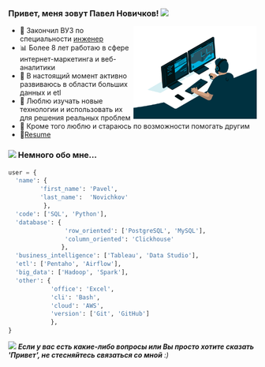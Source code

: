 <h3> Привет, меня зовут Павел Новичков! <img src="https://media.giphy.com/media/mGcNjsfWAjY5AEZNw6/giphy.gif" width="50"></h3>
<img align='right' src="img/code.gif" width="250">

- 🚀 Закончил ВУЗ по специальности <a href="https://mf.bmstu.ru/info/faculty/kf/">инженер </a>
- 📊 Более 8 лет работаю в сфере интернет-маркетинга и веб-аналитики
- 🧰 В настоящий момент активно развиваюсь в области больших данных и etl
- 🎯 Люблю изучать новые технологии и использовать их для решения реальных проблем
- 💬 Кроме того люблю и стараюсь по возможности помогать другим
- 📝[Resume]()

<h3> <img src="https://media.giphy.com/media/VgCDAzcKvsR6OM0uWg/giphy.gif" width="50">  Немного обо мне...  </h3>


```python
user = {
  'name': {
         'first_name': 'Pavel',
         'last_name':  'Novichkov'
          },
  'code': ['SQL', 'Python'],
  'database': {
                'row_oriented': ['PostgreSQL', 'MySQL'],
                'column_oriented': 'Clickhouse'
               },
  'business_intelligence': ['Tableau', 'Data Studio'],
  'etl': ['Pentaho', 'Airflow'],
  'big_data': ['Hadoop', 'Spark'],
  'other': {
            'office': 'Excel',
            'cli': 'Bash',
            'cloud': 'AWS',
            'version': ['Git', 'GitHub']
            },
}
```

<img src="https://media.giphy.com/media/LnQjpWaON8nhr21vNW/giphy.gif" width="60"> <em><b>Если у вас есть какие-либо вопросы или Вы просто хотите сказать 'Привет', не стесняйтесь связаться со мной</b> :)</em>
